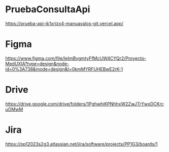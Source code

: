 # PruebaConsultaApi
https://prueba-api-ik1xrjzx4-manuavalos-git.vercel.app/
# Figma
https://www.figma.com/file/IeImBvgmtyFfMcUW4CYQr2/Proyecto-MedUXIA?type=design&node-id=0%3A738&mode=design&t=0kmMYRFUHEBwE2rK-1
# Drive
https://drive.google.com/drive/folders/1PghwhiKPNhhxW2ZwJTrYwxDCKrcuOMwM
# Jira
https://pp12023s2g3.atlassian.net/jira/software/projects/PP1G3/boards/1
